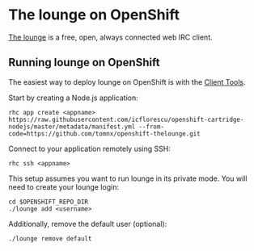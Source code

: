 The lounge on OpenShift
=========================

[The lounge](https://github.com/thelounge/lounge) is a free, open, always connected web IRC client.

Running lounge on OpenShift
--------------------

The easiest way to deploy lounge on OpenShift is with the [Client Tools](https://developers.openshift.com/en/managing-client-tools.html).

Start by creating a Node.js application:

    rhc app create <appname> https://raw.githubusercontent.com/icflorescu/openshift-cartridge-nodejs/master/metadata/manifest.yml --from-code=https://github.com/tomnx/openshift-thelounge.git

Connect to your application remotely using SSH:

    rhc ssh <appname>

This setup assumes you want to run lounge in its private mode. You will need to create your lounge login:
    
    cd $OPENSHIFT_REPO_DIR
    ./lounge add <username>

Additionally, remove the default user (optional):

    ./lounge remove default
